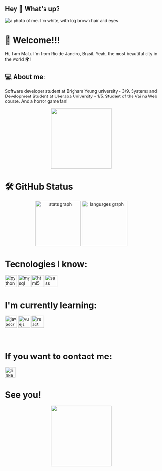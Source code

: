 ## Hey 👋 What's up?

<!--
**Mluisalimaf/Mluisalimaf** is a ✨ _special_ ✨ repository because its `README.md` (this file) appears on your GitHub profile.

Here are some ideas to get you started:

- 🔭 I’m currently working on ...
- 🌱 I’m currently learning ...
- 👯 I’m looking to collaborate on ...
- 🤔 I’m looking for help with ...
- 💬 Ask me about ...
- 📫 How to reach me: ...
- 😄 Pronouns: ...
- ⚡ Fun fact: ...
-->

![a photo of me. I'm white, with log brown hair and eyes](../fotop.jpg)

# 🌷 Welcome!!!

Hi, I am Malu. I'm from Rio de Janeiro, Brasil. Yeah, the most beautiful city in the world 🌍 ! 

###

<h2 align="left">💻 About me:</h2>

Software developer student at Brigham Young university - 3/9.
Systems and Development Student at Uberaba University - 1/5.
Student of the Vai na Web course.
And a horror game fan! 

<div align="center">
  <img height="200" src="https://media.tenor.com/oYP4A77b_rIAAAAM/granny-dance.gif"  />
</div>

###

# 🛠️ GitHub Status

<div align="center">
  <img src="https://github-readme-stats.vercel.app/api?username=Mluisalimaf&hide_title=false&hide_rank=false&show_icons=true&include_all_commits=true&count_private=true&disable_animations=false&theme=dracula&locale=en&hide_border=false" height="150" alt="stats graph"  />
  <img src="https://github-readme-stats.vercel.app/api/top-langs?username=Mluisalimaf&locale=en&hide_title=false&layout=compact&card_width=320&langs_count=5&theme=dracula&hide_border=false" height="150" alt="languages graph"  />
</div>

###


# Tecnologies I know:

<div align="left">
  <img src="https://cdn.jsdelivr.net/gh/devicons/devicon/icons/python/python-original.svg" height="40" alt="python logo"  />
 
 <img src="https://cdn.jsdelivr.net/gh/devicons/devicon/icons/mysql/mysql-original.svg" height="40" alt="mysql logo"  />

  <img src="https://cdn.jsdelivr.net/gh/devicons/devicon/icons/html5/html5-original.svg" height="40" alt="html5 logo"  />
 
  <img src="https://cdn.jsdelivr.net/gh/devicons/devicon/icons/sass/sass-original.svg" height="40" alt="sass logo"  />



# I'm currently learning:

  <img src="https://cdn.jsdelivr.net/gh/devicons/devicon/icons/javascript/javascript-original.svg" height="40" alt="javascript logo"  />

  <img src="https://cdn.jsdelivr.net/gh/devicons/devicon/icons/vuejs/vuejs-original.svg" height="40" alt="vuejs logo"  />
  
  <img src="https://cdn.jsdelivr.net/gh/devicons/devicon/icons/react/react-original.svg" height="40" alt="react logo"  />
</div>
<br>
<br>


# If you want to contact me:

<div align="left">
  <img src="https://img.shields.io/static/v1?message=LinkedIn&logo=linkedin&label=&color=0077B5&logoColor=white&labelColor=&style=for-the-badge" height="35" alt="linkedin logo" />
</div>

###

# See you!

<div align="center">
  <img height="200" src="https://media.tenor.com/pttxLYVbZH8AAAAM/hello-pinguin.gif"  />
</div>




